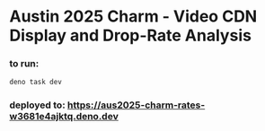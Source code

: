 # Austin 2025 Charm - Video CDN Display and Drop-Rate Analysis

### to run:
```bash
deno task dev
```

### deployed to: **https://aus2025-charm-rates-w3681e4ajktq.deno.dev**
